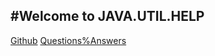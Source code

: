 #Welcome to JAVA.UTIL.HELP
---
[Github](https://github.com/java-util-help/Info/blob/master/Informations/Github.md)
[Questions%Answers](https://github.com/java-util-help/Info/blob/master/Informations/Questions.md)
